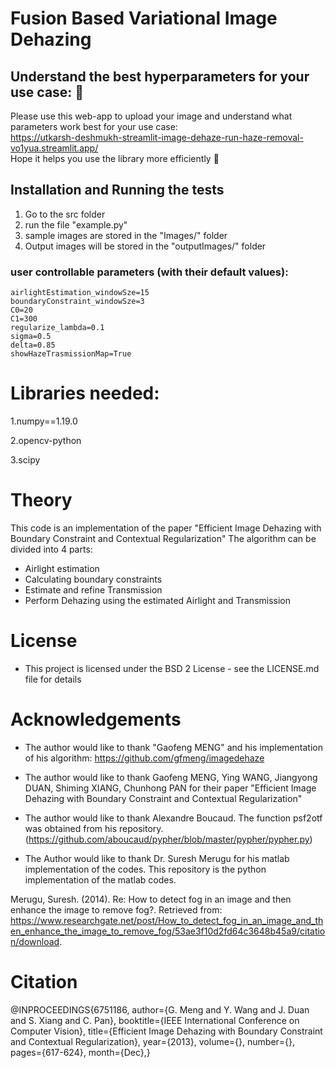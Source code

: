 # Fusion Based Variational Image Dehazing 

## Understand the best hyperparameters for your use case: :eyes:
Please use this web-app to upload your image and understand what parameters work best for your use case:<br>
https://utkarsh-deshmukh-streamlit-image-dehaze-run-haze-removal-vo1yua.streamlit.app/
<br> Hope it helps you use the library more efficiently :champagne:

## Installation and Running the tests
  1. Go to the src folder
  2. run the file "example.py"
  3. sample images are stored in the "Images/" folder
  4. Output images will be stored in the "outputImages/" folder

### user controllable parameters (with their default values):
```
airlightEstimation_windowSze=15
boundaryConstraint_windowSze=3
C0=20
C1=300
regularize_lambda=0.1
sigma=0.5
delta=0.85
showHazeTrasmissionMap=True
```

# Libraries needed:
  1.numpy==1.19.0
  
  2.opencv-python
  
  3.scipy

# Theory
This code is an implementation of the paper "Efficient Image Dehazing with Boundary Constraint and Contextual Regularization"
The algorithm can be divided into 4 parts:
  - Airlight estimation
  - Calculating boundary constraints
  - Estimate and refine Transmission
  - Perform Dehazing using the estimated Airlight and Transmission
  
# License
  - This project is licensed under the BSD 2 License - see the LICENSE.md file for details
  
# Acknowledgements

  - The author would like to thank "Gaofeng MENG" and his implementation of his algorithm: https://github.com/gfmeng/imagedehaze

  - The author would like to thank Gaofeng MENG, Ying WANG, Jiangyong DUAN, Shiming XIANG, Chunhong PAN for their paper "Efficient Image Dehazing with Boundary Constraint and Contextual Regularization"
  
  - The author would like to thank Alexandre Boucaud. The function psf2otf was obtained from his repository. (https://github.com/aboucaud/pypher/blob/master/pypher/pypher.py)
  
  - The Author would like to thank Dr. Suresh Merugu for his matlab implementation of the codes. This repository is the python implementation of the matlab codes.
 
 Merugu, Suresh. (2014). Re: How to detect fog in an image and then enhance the image to remove fog?. Retrieved from: https://www.researchgate.net/post/How_to_detect_fog_in_an_image_and_then_enhance_the_image_to_remove_fog/53ae3f10d2fd64c3648b45a9/citation/download. 


# Citation
@INPROCEEDINGS{6751186, 
  author={G. Meng and Y. Wang and J. Duan and S. Xiang and C. Pan}, 
  booktitle={IEEE International Conference on Computer Vision}, 
  title={Efficient Image Dehazing with Boundary Constraint and Contextual Regularization}, 
  year={2013}, 
  volume={}, 
  number={}, 
  pages={617-624}, 
  month={Dec},}
